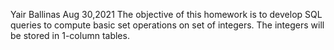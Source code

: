 Yair Ballinas Aug 30,2021
The objective of this homework is to develop SQL queries to compute basic set operations on set of integers. The integers will be stored in 1-column tables.